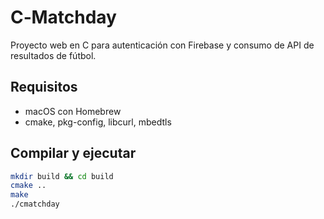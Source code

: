 # C‑Matchday

Proyecto web en C para autenticación con Firebase y consumo de API de resultados de fútbol.

## Requisitos

- macOS con Homebrew
- cmake, pkg-config, libcurl, mbedtls

## Compilar y ejecutar

```bash
mkdir build && cd build
cmake ..
make
./cmatchday